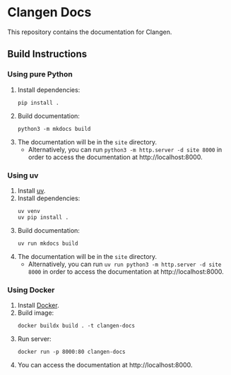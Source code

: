 # Clangen Docs
This repository contains the documentation for Clangen.

## Build Instructions

### Using pure Python

1. Install dependencies:
   ```
   pip install .
   ```
2. Build documentation:
   ```
   python3 -m mkdocs build
   ```
3. The documentation will be in the `site` directory.
   * Alternatively, you can run `python3 -m http.server -d site 8000` in order to access the documentation at http://localhost:8000.

### Using uv

1. Install [uv](https://docs.astral.sh/uv/getting-started/installation/).
2. Install dependencies:
   ```
   uv venv
   uv pip install .
   ```
3. Build documentation:
   ```
   uv run mkdocs build
   ```
4. The documentation will be in the `site` directory.
   * Alternatively, you can run `uv run python3 -m http.server -d site 8000` in order to access the documentation at http://localhost:8000.

### Using Docker

1. Install [Docker](https://www.docker.com).
2. Build image:
   ```
   docker buildx build . -t clangen-docs
   ```
3. Run server:
   ```
   docker run -p 8000:80 clangen-docs
   ```
4. You can access the documentation at http://localhost:8000.
